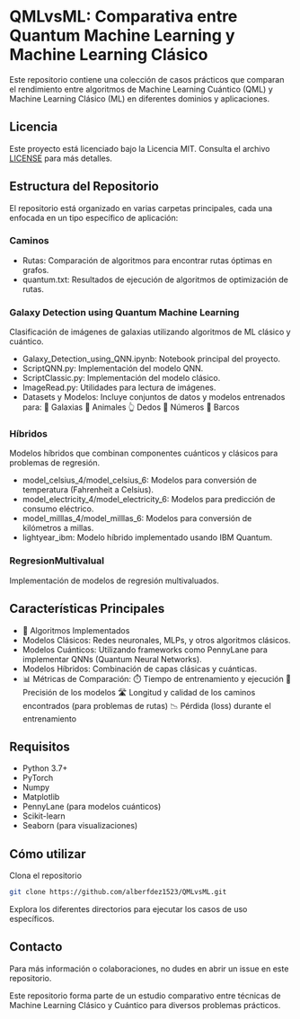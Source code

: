 # QMLvsML: Comparativa entre Quantum Machine Learning y Machine Learning Clásico

Este repositorio contiene una colección de casos prácticos que comparan el rendimiento entre algoritmos de Machine Learning Cuántico (QML) y Machine Learning Clásico (ML) en diferentes dominios y aplicaciones.

## Licencia

Este proyecto está licenciado bajo la Licencia MIT. Consulta el archivo [LICENSE](LICENSE) para más detalles.

## Estructura del Repositorio

El repositorio está organizado en varias carpetas principales, cada una enfocada en un tipo específico de aplicación:

### Caminos

* Rutas: Comparación de algoritmos para encontrar rutas óptimas en grafos.
* quantum.txt: Resultados de ejecución de algoritmos de optimización de rutas.

### Galaxy Detection using Quantum Machine Learning

Clasificación de imágenes de galaxias utilizando algoritmos de ML clásico y cuántico.

* Galaxy_Detection_using_QNN.ipynb: Notebook principal del proyecto.
* ScriptQNN.py: Implementación del modelo QNN.
* ScriptClassic.py: Implementación del modelo clásico.
* ImageRead.py: Utilidades para lectura de imágenes.
* Datasets y Modelos: Incluye conjuntos de datos y modelos entrenados para: 🌌 Galaxias 🦁 Animales 👆 Dedos 🔢 Números 🚢 Barcos

### Híbridos

Modelos híbridos que combinan componentes cuánticos y clásicos para problemas de regresión.

* model_celsius_4/model_celsius_6: Modelos para conversión de temperatura (Fahrenheit a Celsius).
* model_electricity_4/model_electricity_6: Modelos para predicción de consumo eléctrico.
* model_milllas_4/model_milllas_6: Modelos para conversión de kilómetros a millas.
* lightyear_ibm: Modelo híbrido implementado usando IBM Quantum.

### RegresionMultivalual

Implementación de modelos de regresión multivaluados.

## Características Principales
* 🧠 Algoritmos Implementados
* Modelos Clásicos: Redes neuronales, MLPs, y otros algoritmos clásicos.
* Modelos Cuánticos: Utilizando frameworks como PennyLane para implementar QNNs (Quantum Neural Networks).
* Modelos Híbridos: Combinación de capas clásicas y cuánticas.
* 📊 Métricas de Comparación: ⏱️ Tiempo de entrenamiento y ejecución 🎯 Precisión de los modelos 🛣️ Longitud y calidad de los caminos encontrados (para problemas de rutas) 📉 Pérdida (loss) durante el entrenamiento

## Requisitos

* Python 3.7+
* PyTorch
* Numpy
* Matplotlib
* PennyLane (para modelos cuánticos)
* Scikit-learn
* Seaborn (para visualizaciones)

## Cómo utilizar
Clona el repositorio
```bash
git clone https://github.com/alberfdez1523/QMLvsML.git
```
Explora los diferentes directorios para ejecutar los casos de uso específicos.

## Contacto
Para más información o colaboraciones, no dudes en abrir un issue en este repositorio.

Este repositorio forma parte de un estudio comparativo entre técnicas de Machine Learning Clásico y Cuántico para diversos problemas prácticos.
